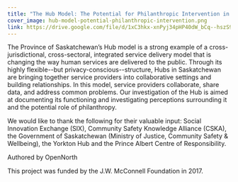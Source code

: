 ```yaml
---
title: "The Hub Model: The Potential for Philanthropic Intervention in Integrated Service Delivery"
cover_image: hub-model-potential-philanthropic-intervention.png
link: https://drive.google.com/file/d/1xC3hkx-xnPyj34pHP40dW_bCq--hszS9/
---
```

The Province of Saskatchewan’s Hub model is a strong example of a cross-jurisdictional, cross-sectoral, integrated service delivery model that is changing the way human services are delivered to the public. Through its highly flexible--but privacy-conscious--structure, Hubs in Saskatchewan are bringing together service providers into collaborative settings and building relationships. In this model, service providers collaborate, share data, and address common problems. Our investigation of the Hub is aimed at documenting its functioning and investigating perceptions surrounding it and the potential role of philanthropy.

We would like to thank the following for their valuable input: Social Innovation Exchange (SIX), Community Safety Knowledge Alliance (CSKA), the Government of Saskatchewan (Ministry of Justice, Community Safety & Wellbeing), the Yorkton Hub and the Prince Albert Centre of Responsibility.     

Authored by OpenNorth

This project was funded by the J.W. McConnell Foundation in 2017.
